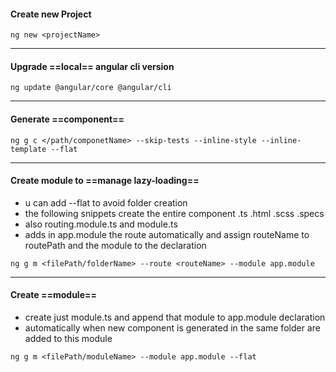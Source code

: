 ####  Create new Project
```console
ng new <projectName>
```
---
#### Upgrade ==local== angular cli version
```console
ng update @angular/core @angular/cli
```
---
#### Generate ==component==
```console
ng g c </path/componetName> --skip-tests --inline-style --inline-template --flat
```
---
#### Create module to ==manage lazy-loading==
-  u can add --flat to avoid folder creation
- the following snippets create the entire component .ts .html .scss .specs 
- also routing.module.ts and module.ts
- adds in app.module the route automatically and assign routeName to routePath and the module to the declaration
```console
ng g m <filePath/folderName> --route <routeName> --module app.module 
```
---
#### Create ==module==
-  create just module.ts and append that module to app.module declaration
- automatically when new component is generated in the same folder are added to this module
```console
ng g m <filePath/moduleName> --module app.module --flat
```

